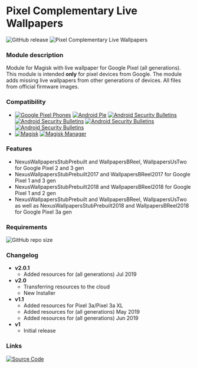 # Pixel Complementary Live Wallpapers
![GitHub release](https://img.shields.io/github/release/Magisk-Modules-Repo/pixel-complementary-live-wallpapers.svg)
![Pixel Complementary Live Wallpapers](https://api.b-reel.com/assets/images/PixelWallpapers-content3.jpg)

### Module description
Module for Magisk with live wallpaper for Google Pixel (all generations). This module is intended **only** for pixel devices from Google. The module adds missing live wallpapers from other generations of devices. All files from official firmware images.

### Compatibility
  * [![Google Pixel Phones](https://img.shields.io/badge/Google%20Pixel-Android%20phones-blue.svg)](https://pixel.google.com/) [![Android Pie](https://img.shields.io/badge/Android-9-blue.svg)](https://www.android.com/versions/pie-9-0/) [![Android Security Bulletins](https://img.shields.io/badge/2019%2004%2005-patch%20security-blue.svg)](https://source.android.com/security/bulletin) [![Android Security Bulletins](https://img.shields.io/badge/2019%2005%2005-patch%20security-blue.svg)](https://source.android.com/security/bulletin) [![Android Security Bulletins](https://img.shields.io/badge/2019%2006%2005-patch%20security-blue.svg)](https://source.android.com/security/bulletin) [![Android Security Bulletins](https://img.shields.io/badge/2019%2007%2005-patch%20security-blue.svg)](https://source.android.com/security/bulletin)
  * [![Magisk](https://img.shields.io/badge/Magisk-18%2B-blue.svg)](https://forum.xda-developers.com/apps/magisk/official-magisk-v7-universal-systemless-t3473445) [![Magisk Manager](https://img.shields.io/badge/Magisk%20Manager-7.1.0%2B-blue.svg)](https://forum.xda-developers.com/apps/magisk/official-magisk-v7-universal-systemless-t3473445)

### Features
 * NexusWallpapersStubPrebuilt and WallpapersBReel, WallpapersUsTwo for Google Pixel 2 and 3 gen
 * NexusWallpapersStubPrebuilt2017 and WallpapersBReel2017 for Google Pixel 1 and 3 gen
 * NexusWallpapersStubPrebuilt2018 and WallpapersBReel2018 for Google Pixel 1 and 2 gen
 * NexusWallpapersStubPrebuilt and WallpapersBReel, WallpapersUsTwo as well as NexusWallpapersStubPrebuilt2018 and WallpapersBReel2018 for Google Pixel 3a gen

### Requirements
![GitHub repo size](https://img.shields.io/github/repo-size/Magisk-Modules-Repo/pixel-complementary-live-wallpapers.svg)

### Changelog
* __v2.0.1__
  * Added resources for (all generations) Jul 2019
* __v2.0__
  * Transferring resources to the cloud
  * New Installer
* __v1.1__
  * Added resources for Pixel 3a/Pixel 3a XL
  * Added resources for (all generations) May 2019
  * Added resources for (all generations) Jun 2019
* __v1__
  * Initial release

### Links
[![Source Code](https://img.shields.io/badge/Github-Source-black.svg)](https://github.com/Magisk-Modules-Repo/pixel-complementary-live-wallpapers)
